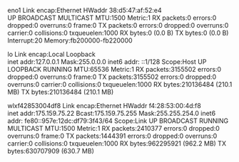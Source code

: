 eno1      Link encap:Ethernet  HWaddr 38:d5:47:af:52:e4  
          UP BROADCAST MULTICAST  MTU:1500  Metric:1
          RX packets:0 errors:0 dropped:0 overruns:0 frame:0
          TX packets:0 errors:0 dropped:0 overruns:0 carrier:0
          collisions:0 txqueuelen:1000 
          RX bytes:0 (0.0 B)  TX bytes:0 (0.0 B)
          Interrupt:20 Memory:fb200000-fb220000 

lo        Link encap:Local Loopback  
          inet addr:127.0.0.1  Mask:255.0.0.0
          inet6 addr: ::1/128 Scope:Host
          UP LOOPBACK RUNNING  MTU:65536  Metric:1
          RX packets:3155502 errors:0 dropped:0 overruns:0 frame:0
          TX packets:3155502 errors:0 dropped:0 overruns:0 carrier:0
          collisions:0 txqueuelen:1000 
          RX bytes:210136484 (210.1 MB)  TX bytes:210136484 (210.1 MB)

wlxf42853004df8 Link encap:Ethernet  HWaddr f4:28:53:00:4d:f8  
          inet addr:175.159.75.22  Bcast:175.159.75.255  Mask:255.255.254.0
          inet6 addr: fe80::957e:12dc:df79:3f43/64 Scope:Link
          UP BROADCAST RUNNING MULTICAST  MTU:1500  Metric:1
          RX packets:2410377 errors:0 dropped:0 overruns:0 frame:0
          TX packets:1444391 errors:0 dropped:0 overruns:0 carrier:0
          collisions:0 txqueuelen:1000 
          RX bytes:962295921 (962.2 MB)  TX bytes:630707909 (630.7 MB)

